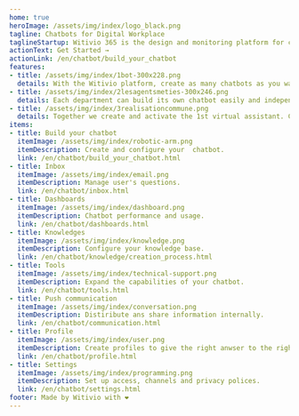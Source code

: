 ```yaml
---
home: true
heroImage: /assets/img/index/logo_black.png
tagline: Chatbots for Digital Workplace
taglineStartup: Witivio 365 is the design and monitoring platform for chatbots for the digital workplace and Office 365. Our solutions are designed for your employees and focus on facilitating access to information in your organization.
actionText: Get Started →
actionLink: /en/chatbot/build_your_chatbot
features:
- title: /assets/img/index/1bot-300x228.png
  details: With the Witivio platform, create as many chatbots as you want, it’s simple and codeless!
- title: /assets/img/index/2lesagentsmeties-300x246.png
  details: Each department can build its own chatbot easily and independently!
- title: /assets/img/index/3realisationcommune.png
  details: Together we create and activate the 1st virtual assistant. Chatbots will no longer have any secrets for you!
items:
- title: Build your chatbot
  itemImage: /assets/img/index/robotic-arm.png
  itemDescription: Create and configure your  chatbot.
  link: /en/chatbot/build_your_chatbot.html
- title: Inbox
  itemImage: /assets/img/index/email.png
  itemDescription: Manage user's questions.
  link: /en/chatbot/inbox.html
- title: Dashboards
  itemImage: /assets/img/index/dashboard.png
  itemDescription: Chatbot performance and usage.
  link: /en/chatbot/dashboards.html
- title: Knowledges
  itemImage: /assets/img/index/knowledge.png
  itemDescription: Configure your knowledge base.
  link: /en/chatbot/knowledge/creation_process.html
- title: Tools
  itemImage: /assets/img/index/technical-support.png
  itemDescription: Expand the capabilities of your chatbot.
  link: /en/chatbot/tools.html
- title: Push communication
  itemImage: /assets/img/index/conversation.png
  itemDescription: Distiribute ans share information internally.
  link: /en/chatbot/communication.html
- title: Profile
  itemImage: /assets/img/index/user.png
  itemDescription: Create profiles to give the right anwser to the right person.
  link: /en/chatbot/profile.html
- title: Settings
  itemImage: /assets/img/index/programming.png
  itemDescription: Set up access, channels and privacy polices.
  link: /en/chatbot/settings.html
footer: Made by Witivio with ❤️
---
```



